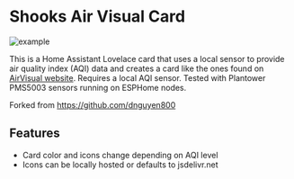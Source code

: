# Shooks Air Visual Card

![example](images/example.PNG)

This is a Home Assistant Lovelace card that uses a local sensor to provide air quality index (AQI) data and creates a card like the ones found on [AirVisual website](https://www.airvisual.com). Requires a local AQI sensor. Tested with Plantower PMS5003 sensors running on ESPHome nodes.

Forked from https://github.com/dnguyen800

## Features
  - Card color and icons change depending on AQI level
  - Icons can be locally hosted or defaults to jsdelivr.net
